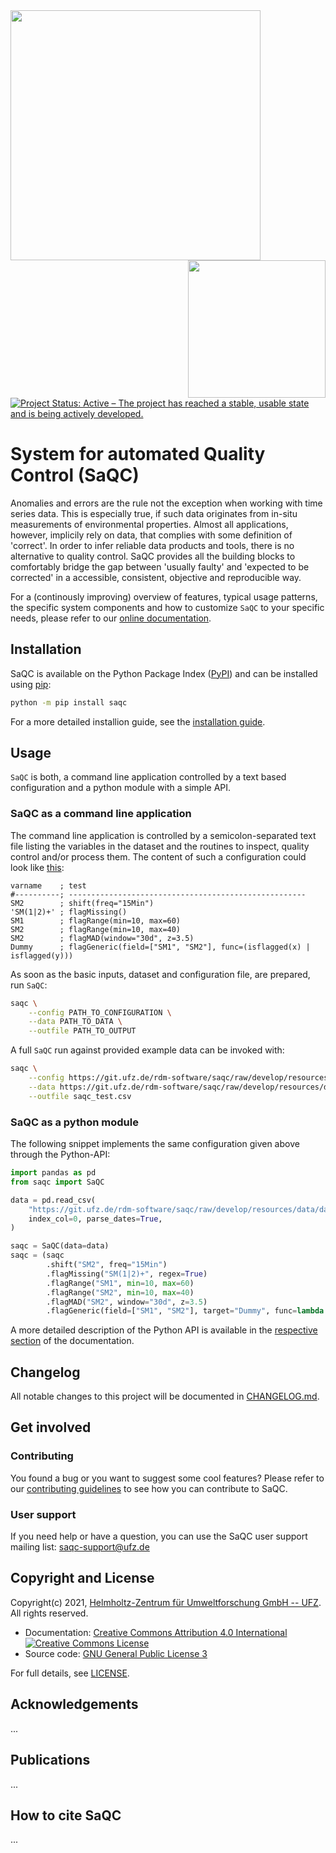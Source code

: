 <!--
SPDX-FileCopyrightText: 2021 Helmholtz-Zentrum für Umweltforschung GmbH - UFZ

SPDX-License-Identifier: GPL-3.0-or-later
-->

<a href="https://www.ufz.de/index.php?en=33573">
    <img src="https://git.ufz.de/rdm-software/saqc/raw/develop/sphinxdoc/resources/images/Representative/UFZLogo.png" width="400"/>
</a>

<a href="https://www.ufz.de/index.php?en=45348">
    <img src="https://git.ufz.de/rdm-software/saqc/raw/develop/sphinxdoc/resources/images/Representative/RDMLogo.png" align="right" width="220"/>
</a>

[![Project Status: Active – The project has reached a stable, usable state and is being actively developed.](https://www.repostatus.org/badges/latest/active.svg)](https://www.repostatus.org/#active)


# System for automated Quality Control (SaQC)

Anomalies and errors are the rule not the exception when working with 
time series data. This is especially true, if such data originates
from in-situ measurements of environmental properties. 
Almost all applications, however, implicily rely on data, that complies
with some definition of 'correct'. 
In order to infer reliable data products and tools, there is no alternative
to quality control. SaQC provides all the building blocks to comfortably
bridge the gap between 'usually faulty' and 'expected to be corrected' in 
a accessible, consistent, objective and reproducible way.

For a (continously improving) overview of features, typical usage patterns,
the specific system components and how to customize `SaQC` to your specific
needs, please refer to our
[online documentation](https://rdm-software.pages.ufz.de/saqc/index.html).


## Installation

SaQC is available on the Python Package Index ([PyPI](https://pypi.org/)) and
can be installed using [pip](https://pip.pypa.io/en/stable/):
```sh
python -m pip install saqc
```
For a more detailed installion guide, see the [installation guide](https://rdm-software.pages.ufz.de/saqc/getting_started/InstallationGuide.html).

## Usage

`SaQC` is both, a command line application controlled by a text based configuration
and a python module with a simple API.

### SaQC as a command line application
The command line application is controlled by a semicolon-separated text
file listing the variables in the dataset and the routines to inspect,
quality control and/or process them. The content of such a configuration
could look like [this](https://git.ufz.de/rdm-software/saqc/raw/develop/resources/data/config.csv):

```
varname    ; test
#----------; -----------------------------------------------------
SM2        ; shift(freq="15Min")
'SM(1|2)+' ; flagMissing()
SM1        ; flagRange(min=10, max=60)
SM2        ; flagRange(min=10, max=40)
SM2        ; flagMAD(window="30d", z=3.5)
Dummy      ; flagGeneric(field=["SM1", "SM2"], func=(isflagged(x) | isflagged(y)))
```

As soon as the basic inputs, dataset and configuration file, are
prepared, run `SaQC`:
```sh
saqc \
    --config PATH_TO_CONFIGURATION \
    --data PATH_TO_DATA \
    --outfile PATH_TO_OUTPUT
```

A full `SaQC` run against provided example data can be invoked with:
```sh
saqc \
    --config https://git.ufz.de/rdm-software/saqc/raw/develop/resources/data/config.csv \
    --data https://git.ufz.de/rdm-software/saqc/raw/develop/resources/data/data.csv \
    --outfile saqc_test.csv
```

### SaQC as a python module

The following snippet implements the same configuration given above through
the Python-API:

```python
import pandas as pd
from saqc import SaQC

data = pd.read_csv(
    "https://git.ufz.de/rdm-software/saqc/raw/develop/resources/data/data.csv",
    index_col=0, parse_dates=True,
)

saqc = SaQC(data=data)
saqc = (saqc
        .shift("SM2", freq="15Min")
        .flagMissing("SM(1|2)+", regex=True)
        .flagRange("SM1", min=10, max=60)
        .flagRange("SM2", min=10, max=40)
        .flagMAD("SM2", window="30d", z=3.5)
        .flagGeneric(field=["SM1", "SM2"], target="Dummy", func=lambda x, y: (isflagged(x) | isflagged(y))))
```

A more detailed description of the Python API is available in the 
[respective section](https://rdm-software.pages.ufz.de/saqc/getting_started/TutorialAPI.html)
of the documentation.

## Changelog
All notable changes to this project will be documented in [CHANGELOG.md](CHANGELOG.md).

## Get involved

### Contributing
You found a bug or you want to suggest some cool features? Please refer to our [contributing guidelines](CONTRIBUTING.md) to see how you can contribute to SaQC.

### User support
If you need help or have a question, you can use the SaQC user support mailing list: [saqc-support@ufz.de](mailto:saqc-support@ufz.de)

## Copyright and License
Copyright(c) 2021, [Helmholtz-Zentrum für Umweltforschung GmbH -- UFZ](https://www.ufz.de). All rights reserved.

- Documentation: [Creative Commons Attribution 4.0 International](https://creativecommons.org/licenses/by/4.0/) <a rel="license" href="http://creativecommons.org/licenses/by/4.0/"><img alt="Creative Commons License" style="border-width:0" src="https://i.creativecommons.org/l/by/4.0/80x15.png" /></a>
- Source code: [GNU General Public License 3](https://www.gnu.org/licenses/gpl-3.0.html)

For full details, see [LICENSE](LICENSE.md).

## Acknowledgements
...

## Publications
...

## How to cite SaQC
... 

